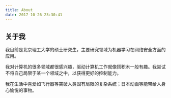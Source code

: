 ```yaml
---
title: About
date: 2017-10-26 23:30:41
---
```


## 关于我

我目前是北京理工大学的硕士研究生，主要研究领域为机器学习在网络安全方面的应用。

我对计算机的很多领域都很感兴趣，驱动计算机工作就像搭积木一般有趣。我尝试不将自己局限于某一个领域之中，以获得更好的控制能力。

我在生活中喜爱如飞行器等突破人类固有局限的复杂系统；日本动画等能带给人身心愉悦的事物。
